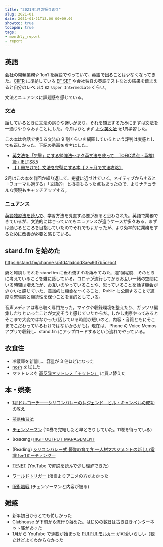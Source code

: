 ```yaml
---
title: "2021年1月の振り返り"
slug: 2021-01
date: 2021-01-31T12:00:00+09:00
showtoc: true
tocopen: true
tags:
- monthly_report
- report
---
```


## 英語

会社の開発業務や 1on1 を英語でやっていて、英語で困ることは少なくなってきた。[CRFR](https://en.wikipedia.org/wiki/Common_European_Framework_of_Reference_for_Languages) に準拠している [EF SET](http://efset.org/) や会社独自の英語テストなどの結果を踏まえると自分のレベルは `B2 Upper Intermediate` くらい。

文法とニュアンスに課題感を感じている。

### 文法
  
話しているときに文法の誤りや迷いがあり、それを矯正するためにまずは文法を一通りやりなおすことにした。今月はひとまず [キク英文法](https://amzn.to/3aikxtZ) を1周学習した。

この本は会話で使える文法の 9 割くらいを網羅しているという評判は実感としても正しかった。下記の動画を参考にした。

- [英文法を「完璧」にする勉強法～キク英文法を使って　TOEIC満点・英検1級・IELTS8.5](https://youtu.be/GFJ8iOVdM9w)
- [【１冊だけで】文法を完璧にする本【２ヶ月で文法攻略】](https://youtu.be/HTI8d2GRO2Y)

2月はこの本を何回か繰り返して、完璧に近づけていく。ネイティブからすると「フォーマル過ぎる」「文語的」と指摘もらった点もあったので、よりナチュラルな表現もキャッチアップする。

### ニュアンス

[英語独習法を読んで](/self-learning-english/)、学習方法を見直す必要があると思わされた。英語で業務できているが、文法的には合っていてもニュアンスが違うケースが多々ある。まずは通じるところを目指していたのでそれでもよかったが、より効率的に業務をするために改善が必要と感じている。

## stand.fm を始めた

https://stand.fm/channels/5fd41adcdd3aea937b5cebcf

妻と雑談しそれを stand.fm に垂れ流すのを始めてみた。週1回程度、そのときに考えていることを雑に話している。コロナが流行してからお互い一緒の空間にいる時間は増えたが、お互いのやっていることや、思っていることを話す機会が少ないと感じていた。意識的に機会をつくること、Public に公開することで適度な緊張感と継続性を保つことを目的としている。


音声メディアは専ら聴く専門だった。マイクや収録環境を整えたり、ガッツリ編集したりといったことが大変そうと感じていたからだ。しかし実際やってみるとそこまで大変ではなかった(話している時間が短いのと、内容・音質ともにそこまでこだわっているわけではないからかも)。現在は、iPhone の Voice Memos アプリで収録し、stand.fm にアップロードするという流れでやっている。

## 衣食住

- 冷蔵庫を新調し、容量が 3 倍ほどになった
- [nosh](https://nosh.jp/) を試した
- マットレスを [高反発マットレス「モットン」](https://motton-japan.com/motton/) に買い替えた

## 本・娯楽

- [1兆ドルコーチ――シリコンバレーのレジェンド　ビル・キャンベルの成功の教え](https://amzn.to/3tm2xrk)
- [英語独習法](https://amzn.to/3teIZ7W)
- [チェンソーマン](https://amzn.to/3cmSQml) (10巻で完結したと早とちりしていた。11巻を待っている)
- (Reading) [HIGH OUTPUT MANAGEMENT](https://amzn.to/3csa7e2)
- (Reading) [シリコンバレー式 最強の育て方 ―人材マネジメントの新しい常識 1on1ミーティング―](https://amzn.to/3tdNcJ6)

- [TENET](https://amzn.to/3tbY8Hd) (YouTube で解説を読んで少し理解できた)
- [ワールドトリガー](https://www.netflix.com/browse?jbv=80149562) (漫画よりアニメの方がよかった)
- [呪術廻戦](https://www.netflix.com/title/81278456) (チェンソーマンと内容が被る)

## 雑感

- 新年初日からとても忙しかった
- Clubhouse が下旬から流行り始めた。はじめの数日は古き良きインターネット感があった
- 1月から YouTube で連載が始まった [PUI PUI モルカー](https://www.youtube.com/watch?v=7Dr14FJvYmw) が可愛いらしい（観たけどよくわからなかった

